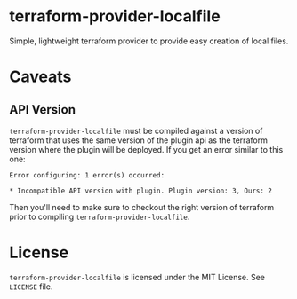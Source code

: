 # terraform-provider-localfile
Simple, lightweight terraform provider to provide easy creation of local files.

# Caveats

## API Version

`terraform-provider-localfile` must be compiled against a version of terraform that uses the same version of the plugin api as the terraform version where the plugin will be deployed. If you get an error similar to this one:

```
Error configuring: 1 error(s) occurred:

* Incompatible API version with plugin. Plugin version: 3, Ours: 2
```

Then you'll need to make sure to checkout the right version of terraform prior to compiling `terraform-provider-localfile`.

# License
`terraform-provider-localfile` is licensed under the MIT License. See `LICENSE` file.
